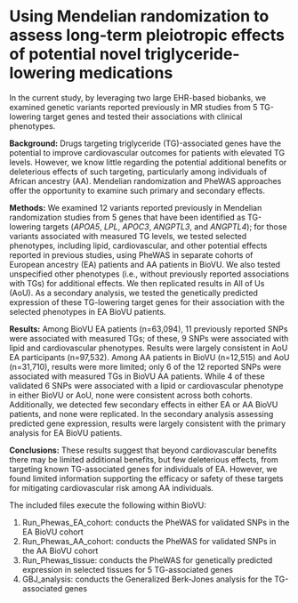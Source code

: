 # Using Mendelian randomization to assess long-term pleiotropic effects of potential novel triglyceride-lowering medications

In the current study, by leveraging two large EHR-based biobanks, we examined genetic variants reported previously in MR studies from 5 TG-lowering target genes and tested their associations with clinical phenotypes.

**Background:** Drugs targeting triglyceride (TG)-associated genes have the potential to improve cardiovascular outcomes for patients with elevated TG levels. However, we know little regarding the potential additional benefits or deleterious effects of such targeting, particularly among individuals of African ancestry (AA). Mendelian randomization and PheWAS approaches offer the opportunity to examine such primary and secondary effects.

**Methods:** We examined 12 variants reported previously in Mendelian randomization studies from 5 genes that have been identified as TG-lowering targets (*APOA5*, *LPL*, *APOC3*, *ANGPTL3*, and *ANGPTL4*); for those variants associated with measured TG levels, we tested selected phenotypes, including lipid, cardiovascular, and other potential effects reported in previous studies, using PheWAS in separate cohorts of European ancestry (EA) patients and AA patients in BioVU. We also tested unspecified other phenotypes (i.e., without previously reported associations with TGs) for additional effects. We then replicated results in All of Us (AoU). As a secondary analysis, we tested the genetically predicted expression of these TG-lowering target genes for their association with the selected phenotypes in EA BioVU patients.

**Results:** Among BioVU EA patients (n=63,094), 11 previously reported SNPs were associated with measured TGs; of these, 9 SNPs were associated with lipid and cardiovascular phenotypes. Results were largely consistent in AoU EA participants (n=97,532). Among AA patients in BioVU (n=12,515) and AoU (n=31,710), results were more limited; only 6 of the 12 reported SNPs were associated with measured TGs in BioVU AA patients. While 4 of these validated 6 SNPs were associated with a lipid or cardiovascular phenotype in either BioVU or AoU, none were consistent across both cohorts. Additionally, we detected few secondary effects in either EA or AA BioVU patients, and none were replicated. In the secondary analysis assessing predicted gene expression, results were largely consistent with the primary analysis for EA BioVU patients.

**Conclusions:** These results suggest that beyond cardiovascular benefits there may be limited additional benefits, but few deleterious effects, from targeting known TG-associated genes for individuals of EA. However, we found limited information supporting the efficacy or safety of these targets for mitigating cardiovascular risk among AA individuals.

The included files execute the following within BioVU:
1) Run_Phewas_EA_cohort: conducts the PheWAS for validated SNPs in the EA BioVU cohort
2) Run_Phewas_AA_cohort: conducts the PheWAS for validated SNPs in the AA BioVU cohort
3) Run_Phewas_tissue: conducts the PheWAS for genetically predicted expression in selected tissues for 5 TG-associated genes
4) GBJ_analysis: conducts the Generalized Berk-Jones analysis for the TG-associated genes
